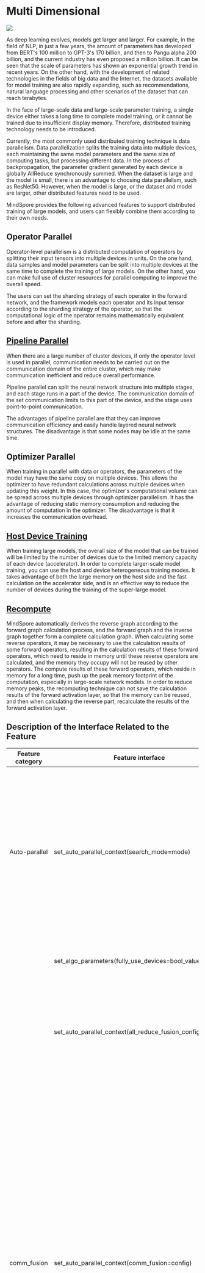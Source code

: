 # Multi Dimensional

<a href="https://gitee.com/mindspore/docs/blob/r1.8/tutorials/experts/source_en/parallel/multi_dimensional.md" target="_blank"><img src="https://mindspore-website.obs.cn-north-4.myhuaweicloud.com/website-images/r1.8/resource/_static/logo_source_en.png"></a>

As deep learning evolves, models get larger and larger. For example, in the field of NLP, in just a few years, the amount of parameters has developed from BERT's 100 million to GPT-3's 170 billion, and then to Pangu alpha 200 billion, and the current industry has even proposed a million billion. It can be seen that the scale of parameters has shown an exponential growth trend in recent years. On the other hand, with the development of related technologies in the fields of big data and the Internet, the datasets available for model training are also rapidly expanding, such as recommendations, natural language processing and other scenarios of the dataset that can reach terabytes.

In the face of large-scale data and large-scale parameter training, a single device either takes a long time to complete model training, or it cannot be trained due to insufficient display memory. Therefore, distributed training technology needs to be introduced.

Currently, the most commonly used distributed training technique is data parallelism. Data parallelization splits the training data into multiple devices, each maintaining the same model parameters and the same size of computing tasks, but processing different data. In the process of backpropagation, the parameter gradient generated by each device is globally AllReduce synchronously summed. When the dataset is large and the model is small, there is an advantage to choosing data parallelism, such as ResNet50. However, when the model is large, or the dataset and model are larger, other distributed features need to be used.

MindSpore provides the following advanced features to support distributed training of large models, and users can flexibly combine them according to their own needs.

## Operator Parallel

Operator-level parallelism is a distributed computation of operators by splitting their input tensors into multiple devices in units. On the one hand, data samples and model parameters can be split into multiple devices at the same time to complete the training of large models. On the other hand, you can make full use of cluster resources for parallel computing to improve the overall speed.

The users can set the sharding strategy of each operator in the forward network, and the framework models each operator and its input tensor according to the sharding strategy of the operator, so that the computational logic of the operator remains mathematically equivalent before and after the sharding.

## [Pipeline Parallel](https://www.mindspore.cn/tutorials/experts/en/r1.8/parallel/pipeline_parallel.html)

When there are a large number of cluster devices, if only the operator level is used in parallel, communication needs to be carried out on the communication domain of the entire cluster, which may make communication inefficient and reduce overall performance.

Pipeline parallel can split the neural network structure into multiple stages, and each stage runs in a part of the device. The communication domain of the set communication limits to this part of the device, and the stage uses point-to-point communication.

The advantages of pipeline parallel are that they can improve communication efficiency and easily handle layered neural network structures. The disadvantage is that some nodes may be idle at the same time.

## Optimizer Parallel

When training in parallel with data or operators, the parameters of the model may have the same copy on multiple devices. This allows the optimizer to have redundant calculations across multiple devices when updating this weight. In this case, the optimizer's computational volume can be spread across multiple devices through optimizer parallelism. It has the advantage of reducing static memory consumption and reducing the amount of computation in the optimizer. The disadvantage is that it increases the communication overhead.

## [Host Device Training](https://www.mindspore.cn/tutorials/experts/en/r1.8/parallel/host_device_training.html)

When training large models, the overall size of the model that can be trained will be limited by the number of devices due to the limited memory capacity of each device (accelerator). In order to complete larger-scale model training, you can use the host and device heterogeneous training modes. It takes advantage of both the large memory on the host side and the fast calculation on the accelerator side, and is an effective way to reduce the number of devices during the training of the super-large model.

## [Recompute](https://www.mindspore.cn/tutorials/experts/en/r1.8/parallel/recompute.html)

MindSpore automatically derives the reverse graph according to the forward graph calculation process, and the forward graph and the inverse graph together form a complete calculation graph. When calculating some reverse operators, it may be necessary to use the calculation results of some forward operators, resulting in the calculation results of these forward operators, which need to reside in memory until these reverse operators are calculated, and the memory they occupy will not be reused by other operators. The compute results of these forward operators, which reside in memory for a long time, push up the peak memory footprint of the computation, especially in large-scale network models. In order to reduce memory peaks, the recomputing technique can not save the calculation results of the forward activation layer, so that the memory can be reused, and then when calculating the reverse part, recalculate the results of the forward activation layer.

## Description of the Interface Related to the Feature

| Feature category             | Feature interface                                            | Description                                                  | Function                                                     |
| ---------------------------- | ------------------------------------------------------------ | ------------------------------------------------------------ | ------------------------------------------------------------ |
| Auto-parallel                | set_auto_parallel_context(search_mode=mode)                  | Specify the policy search algorithm, with a value of type string, and the optional value: <br />1. "sharding_propagation": indicate a policy search by using sharding strategy propagation algorithm;<br />2. "dynamic_programming": indicate the use of dynamic programming algorithms for policy search;<br />3. "recursive_programming": indicate the use of a double recursive algorithm for policy search; | Automatic parallel allows the user to search for sharding strategy without configuring or configuring a small number of operators, and the framework searches for the sharding strategy. |
|                              | set_algo_parameters(fully_use_devices=bool_value)            | Whether operators need to be split across all devices when setting up search policies. Its value is of type bool, which defaults to True. | If the operator is split into all devices, the search space can be reduced and the search speed can be improved, but the search strategy is not globally optimal. |
|                              | set_auto_parallel_context(all_reduce_fusion_config=config)   | Configure the gradient AllReduce operator fusion strategy with a value of type list. For example: [20, 35], which means that the first 20 AllReduces are fused into 1, the 20th to 35th AllReduce are fused into 1, and the remaining AllReduce are fused into 1. | Reduce the number of operations of the AllReduce communication operator and improve communication efficiency. |
| comm_fusion                  | set_auto_parallel_context(comm_fusion=config)                | Set the fusion configuration of the communication operator, and support the configuration of the AllReduce, AllGather, and ReduceScatter communication operators currently. Its value is of type dict, such as comm_fusion={"allreduce": {"mode": "auto", "config": None}}. There are three options for "mode" among them: <br/>"auto": Automatically perform operator fusion according to the data volume threshold of 64MB, and the configuration parameter "config" is None. <br />"size": Communicate operator fusion according to the method of manually setting the data volume threshold, and the configuration parameter "config" type is int, with the unit of MB. <br />"index": Only "allreduce" supports configuring index, which means that the configuration parameter "config" type is list according to the way the sequence number of the communication operator is fused. For example: [20, 35], which means that the first 20 AllReduces are fused into 1, the 20th to 35th AllReduce are fused into 1, and the remaining AllReduce are fused into 1. | Reduce the number of operations of the AllReduce/AllGather/ReduceScatter communication operator and improve communication efficiency. |
| Dataset slicing              | set_auto_parallel_context(dataset_strategy=config)           | Configure the sharding policy for the dataset. where config is Union[str, tuple]. <br />When a string is passed in, there are two options: <br /> "full_batch": indicates that the dataset is not tangential, and <br /> "data_parallel": indicates that the dataset is sliced in parallel with the data. <br />When passed in tuple, the content in tuple represents the shard() interface of the dataset, similar to the premiumive shard() interface. <br /> if this interface is not called, it defaults to the "data_parallel" mode. | When the number of samples is smaller than the number of cards, it can be imported in the way of "full_batch"; when the number of samples is large and the model parameters are small, it can be imported in the way of "data_parallel"; when the data set is high-resolution image data, it can be imported by configuring the tuple sharding strategy. |
| Distributed inference        | infer_predict_layout(*predict_data)                          | Use inference data to perform precompilation, which outputs the splitting information of the operator. | Obtain the sharding information of the ownership weight at the time of inference. |
|                              | load_distributed_checkpoint(network, checkpoint_filenames, predict_strategy=None, train_strategy_filename=None) | Load the distributed weights. Each machine needs to pre-place the full amount of ckpt. <br/> where network represents the inference network, checkpoint_filenames represents the checkpoint file, predict_strategy is the output of the infer_predict_layout(), and train_strategy_filename is the operator slicing strategy information saved during training. | Load distributed weights for distributed inference.          |
| Functional operator sharding | shard(in_strategy, out_strategy, device="Ascend", level=0)<br />In Cell class | Set the sharding strategy of the input and output tensors of the cell, and the parallel strategy of the remaining operators is propagated by the sharding strategy. in_strategy/out_strategy specify the sharding policy for the input/output tensor. device specifies the execution device, and level specifies the pattern of the sharding policy propagation algorithm. | In PyNative mode, specify that a cell instance executes in graph mode, and synchronizes the operator-level model according to the specified input-output sharding strategy, while the rest of the model is still executed in Python mode. |
|                              | ops.shard(fn, in_strategy, out_strategy, device="Ascend", level=0) | The incoming fn is a cell instance or function. The rest of the input is the same as shard, and the return value is a function. When this function is called, the operator-level model is executed in graph mode in parallel. | This usage allows you to specify that a function performs model parallelism at the operator level, with the same function as cell's shard method. |
